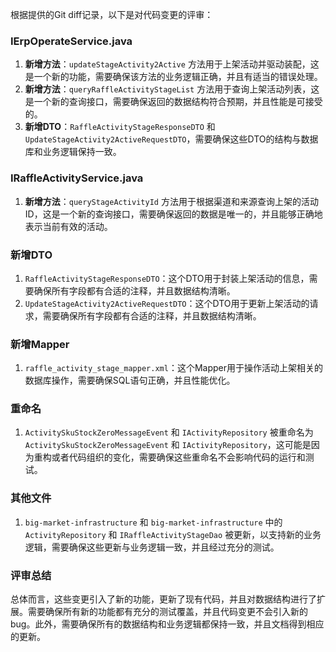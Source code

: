 根据提供的Git diff记录，以下是对代码变更的评审：

### IErpOperateService.java
1. **新增方法**：`updateStageActivity2Active` 方法用于上架活动并驱动装配，这是一个新的功能，需要确保该方法的业务逻辑正确，并且有适当的错误处理。
2. **新增方法**：`queryRaffleActivityStageList` 方法用于查询上架活动列表，这是一个新的查询接口，需要确保返回的数据结构符合预期，并且性能是可接受的。
3. **新增DTO**：`RaffleActivityStageResponseDTO` 和 `UpdateStageActivity2ActiveRequestDTO`，需要确保这些DTO的结构与数据库和业务逻辑保持一致。

### IRaffleActivityService.java
1. **新增方法**：`queryStageActivityId` 方法用于根据渠道和来源查询上架的活动ID，这是一个新的查询接口，需要确保返回的数据是唯一的，并且能够正确地表示当前有效的活动。

### 新增DTO
1. `RaffleActivityStageResponseDTO`：这个DTO用于封装上架活动的信息，需要确保所有字段都有合适的注释，并且数据结构清晰。
2. `UpdateStageActivity2ActiveRequestDTO`：这个DTO用于更新上架活动的请求，需要确保所有字段都有合适的注释，并且数据结构清晰。

### 新增Mapper
1. `raffle_activity_stage_mapper.xml`：这个Mapper用于操作活动上架相关的数据库操作，需要确保SQL语句正确，并且性能优化。

### 重命名
1. `ActivitySkuStockZeroMessageEvent` 和 `IActivityRepository` 被重命名为 `ActivitySkuStockZeroMessageEvent` 和 `IActivityRepository`，这可能是因为重构或者代码组织的变化，需要确保这些重命名不会影响代码的运行和测试。

### 其他文件
1. `big-market-infrastructure` 和 `big-market-infrastructure` 中的 `ActivityRepository` 和 `IRaffleActivityStageDao` 被更新，以支持新的业务逻辑，需要确保这些更新与业务逻辑一致，并且经过充分的测试。

### 评审总结
总体而言，这些变更引入了新的功能，更新了现有代码，并且对数据结构进行了扩展。需要确保所有新的功能都有充分的测试覆盖，并且代码变更不会引入新的bug。此外，需要确保所有的数据结构和业务逻辑都保持一致，并且文档得到相应的更新。